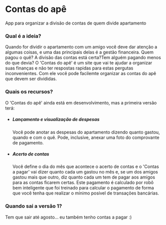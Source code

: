 Contas do apê
===========

App para organizar a divisão de contas de quem divide apartamento

### Qual é a ideia?

Quando for dividir o apartamento com um amigo você deve dar atenção a algumas coisas, e uma das principais delas é a gestão financeira. Quem pagou o quê? A divisão das contas está certa?Tem alguém pagando menos do que devia?
O 'Contas do apê' é um site que vai te ajudar a organizar suas finanças e não ter respostas rapidas para estas pergutas inconvenientes. Com ele você pode facilemte organizar as contas do apê que devem ser divididas.  

### Quais os recursos?

O 'Contas do apê' ainda está em desenvolvimento, mas a primeira versão terá:

* ##### Lançamento e visualização de despesas

  Você pode anotar as despesas do apartamento dizendo quanto gastou, quando e com o quê. Pode, inclusive, anexar uma foto do comprovante de pagamento.

* ##### Acerto de contas

  Você define o dia do mês que acontece o acerto de contas e o 'Contas a pagar' vai dizer quanto cada um gastou no mês e, se um dos amigos gastou mais que outro, diz quanto cada um tem de pagar aos amigos para as contas ficarem certas. Este pagamento é calculado por robô bem inteligente que foi treinado para calcular o pagamento de forma que você tenha que realizar o mínimo posível de transações bancárias.
  
### Quando sai a versão 1?

  Tem que sair até agosto... eu também tenho contas a pagar :)
